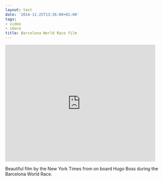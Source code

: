 ```yaml
---
layout: text
date: '2014-11-25T13:36:00+01:00'
tags:
- video
- imoca
title: Barcelona World Race film
---
```

<iframe width="480" height="373" frameborder="0" scrolling="no" marginheight="0" marginwidth="0" id="nyt_video_player" title="New York Times Video - Embed Player" src="http://graphics8.nytimes.com/bcvideo/1.0/iframe/embed.html?videoId=100000003244101&playerType=embed"></iframe>

Beautiful film by the New York Times from on board Hugo Boss during the Barcelona World Race.
